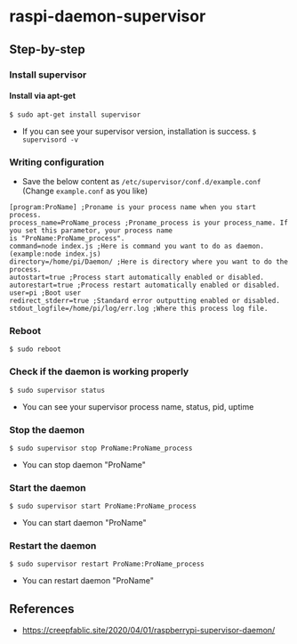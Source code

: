 # raspi-daemon-supervisor

## Step-by-step
### Install supervisor
#### Install via apt-get
`$ sudo apt-get install supervisor`
* If you can see your supervisor version, installation is success.
`$ supervisord -v`

### Writing configuration
* Save the below content as `/etc/supervisor/conf.d/example.conf` (Change `example.conf` as you like)
```
[program:ProName] ;Proname is your process name when you start process.  
process_name=ProName_process ;Proname_process is your process_name. If you set this parametor, your process name 
is "ProName:ProName_process".  
command=node index.js ;Here is command you want to do as daemon.(example:node index.js)  
directory=/home/pi/Daemon/ ;Here is directory where you want to do the process.  
autostart=true ;Process start automatically enabled or disabled.  
autorestart=true ;Process restart automatically enabled or disabled.  
user=pi ;Boot user  
redirect_stderr=true ;Standard error outputting enabled or disabled.  
stdout_logfile=/home/pi/log/err.log ;Where this process log file.  
```

### Reboot
`$ sudo reboot`

### Check if the daemon is working properly
`$ sudo supervisor status`
* You can see your supervisor process name, status, pid, uptime

### Stop the daemon
`$ sudo supervisor stop ProName:ProName_process`
* You can stop daemon "ProName"

### Start the daemon
`$ sudo supervisor start ProName:ProName_process`
* You can start daemon "ProName"

### Restart the daemon
`$ sudo supervisor restart ProName:ProName_process`
* You can restart daemon "ProName"

## References
* https://creepfablic.site/2020/04/01/raspberrypi-supervisor-daemon/
